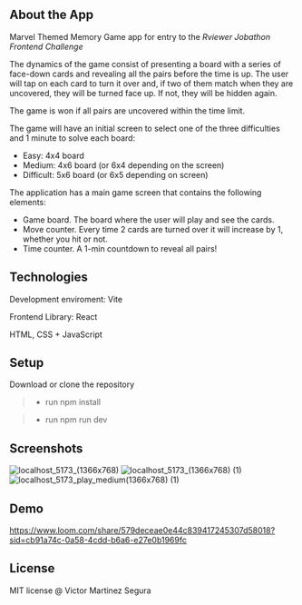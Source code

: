 
## About the App
Marvel Themed Memory Game app for entry to the *Rviewer Jobathon Frontend Challenge*

The dynamics of the game consist of presenting a board with a series of face-down cards and revealing all the pairs before the time is up. The user will tap on each card to turn it over and, if two of them match when they are uncovered, they will be turned face up. If not, they will be hidden again.

The game is won if all pairs are uncovered within the time limit.

The game will have an initial screen to select one of the three difficulties and 1 minute to solve each board:

- Easy: 4x4 board
- Medium: 4x6 board (or 6x4 depending on the screen)
- Difficult: 5x6 board (or 6x5 depending on screen)

The application has a main game screen that contains the following elements:

- Game board. The board where the user will play and see the cards.
- Move counter. Every time 2 cards are turned over it will increase by 1, whether you hit or not.
- Time counter. A 1-min countdown to reveal all pairs!


## Technologies

Development enviroment: Vite

Frontend Library: React

HTML, CSS + JavaScript

## Setup

Download or clone the repository

> - run npm install

> - run npm run dev

## Screenshots
![localhost_5173_(1366x768)](https://github.com/Vmart1989/memory-game/assets/87582590/0ee5106a-3589-42a0-bcea-511e67c6252e)
![localhost_5173_(1366x768) (1)](https://github.com/Vmart1989/memory-game/assets/87582590/e5ef5e26-164c-4f1e-952b-ca26f953c080)
![localhost_5173_play_medium(1366x768) (1)](https://github.com/Vmart1989/memory-game/assets/87582590/2086c648-4f2e-438d-b602-42454335da63)

## Demo
https://www.loom.com/share/579deceae0e44c839417245307d58018?sid=cb91a74c-0a58-4cdd-b6a6-e27e0b1969fc

## License
MIT license @ Victor Martinez Segura
